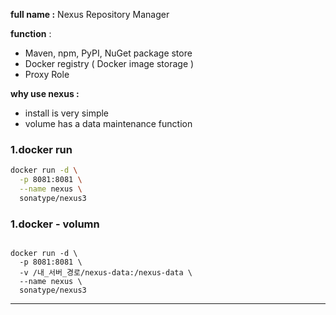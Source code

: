 **full name :** Nexus Repository Manager 

**function** : 
- Maven, npm, PyPI, NuGet  package store 
- Docker registry  ( Docker image storage )
- Proxy Role 


**why use nexus :** 
- install is very simple 
- volume has a data maintenance function 


### 1.docker run 

```bash
docker run -d \
  -p 8081:8081 \
  --name nexus \
  sonatype/nexus3
```


### 1.docker - volumn

```docker 

docker run -d \
  -p 8081:8081 \
  -v /내_서버_경로/nexus-data:/nexus-data \
  --name nexus \
  sonatype/nexus3
```

---

